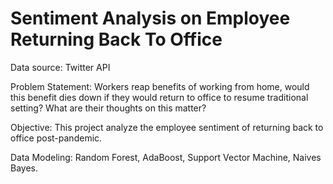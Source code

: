 # Sentiment Analysis on Employee Returning Back To Office

Data source: Twitter API

Problem Statement: 
Workers reap benefits of working from home, would this benefit dies down if they would return to office to resume traditional setting? What are their thoughts on this matter?

Objective:
This project analyze the employee sentiment of returning back to office post-pandemic. 

Data Modeling:
Random Forest, AdaBoost, Support Vector Machine, Naives Bayes.
